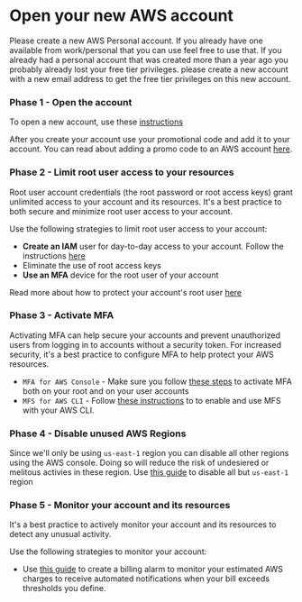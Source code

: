 # Open your new AWS account 

Please create a new AWS Personal account. If you already have one available from work/personal that you can use feel free to use that.
If you already had a personal account that was created more than a year ago you probably already lost your free tier privileges. please create a new account with a new email address to get the free tier privileges on this new account.

### Phase 1 - Open the account
To open a new account, use these [instructions](https://aws.amazon.com/premiumsupport/knowledge-center/create-and-activate-aws-account/)

After you create your account use your promotional code and add it to your account.
You can read about adding a promo code to an AWS account [here](https://aws.amazon.com/premiumsupport/knowledge-center/add-aws-promotional-code/).

### Phase 2 - Limit root user access to your resources
Root user account credentials (the root password or root access keys) grant unlimited access to your account and its resources. It's a best practice to both secure and minimize root user access to your account.

Use the following strategies to limit root user access to your account:

- **Create an IAM** user for day-to-day access to your account. Follow the instructions [here](https://docs.aws.amazon.com/IAM/latest/UserGuide/getting-set-up.html#create-an-admin)
- Eliminate the use of root access keys
- **Use an MFA** device for the root user of your account

Read more about how to protect your account's root user [here](https://docs.aws.amazon.com/accounts/latest/reference/best-practices-root-user.html)

### Phase 3 - Activate MFA
Activating MFA can help secure your accounts and prevent unauthorized users from logging in to accounts without a security token.
For increased security, it's a best practice to configure MFA to help protect your AWS resources.

- `MFA for AWS Console` - Make sure you follow [these steps](https://docs.aws.amazon.com/IAM/latest/UserGuide/id_credentials_mfa_enable.html) to activate MFA both on your root and on your user accounts
- `MFS for AWS CLI` - Follow [these instructions](https://aws.amazon.com/premiumsupport/knowledge-center/authenticate-mfa-cli/) to to enable and use MFS with your AWS CLI. 

### Phase 4 - Disable unused AWS Regions
Since we'll only be using `us-east-1` region you can disable all other regions using the AWS console. Doing so will reduce the risk of undesiered or melitous activies in these region. Use [this guide](https://docs.aws.amazon.com/general/latest/gr/rande-manage.html) to disable all but `us-east-1` region 

### Phase 5 - Monitor your account and its resources
It's a best practice to actively monitor your account and its resources to detect any unusual activity. 

Use the following strategies to monitor your account:
- Use [this guide](https://docs.aws.amazon.com/AmazonCloudWatch/latest/monitoring/monitor_estimated_charges_with_cloudwatch.html) to create a billing alarm to monitor your estimated AWS charges to receive automated notifications when your bill exceeds thresholds you define. 

